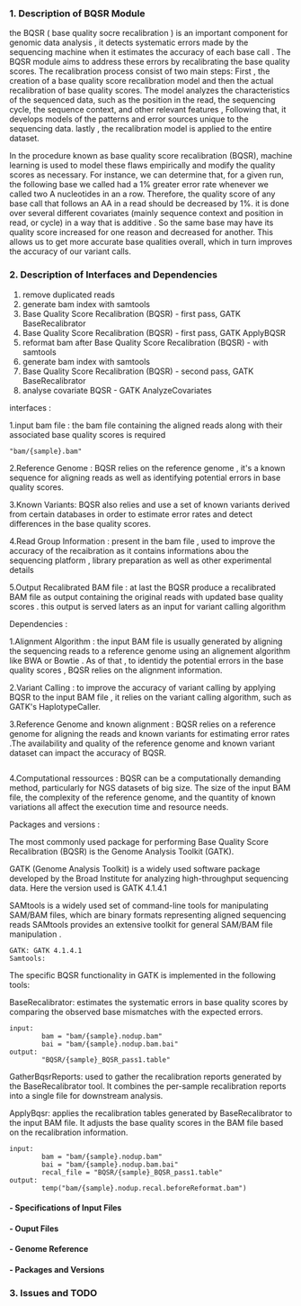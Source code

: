 ### 1. Description of BQSR Module

the BQSR ( base quality socre recalibration ) is an important component for genomic data analysis , it detects systematic errors made by the sequencing machine when it estimates the accuracy of each base call .
The BQSR module aims to address these errors by recalibrating the base quality scores.
The recalibration process consist of two main steps:
First , the creation of a base quality score recalibration model and then the actual recalibration of base quality scores.
The model analyzes the characteristics of the sequenced data, such as the position in the read, the sequencing cycle, the sequence context, and other relevant features , Following that, it develops models of the patterns and error sources unique to the sequencing data. lastly , the recalibration model is applied to the entire dataset.

In the procedure known as base quality score recalibration (BQSR), machine learning is used to model these flaws empirically and modify the quality scores as necessary. 
For instance, we can determine that, for a given run, the following base we called had a 1% greater error rate whenever we called two A nucleotides in an a row. Therefore, the quality score of any base call that follows an AA in a read should be decreased by 1%. 
it is done over several different covariates (mainly sequence context and position in read, or cycle) in a way that is additive . So the same base may have its quality score increased for one reason and decreased for another. This allows us to get more accurate base qualities overall, which in turn improves the accuracy of our variant calls.

### 2. Description of Interfaces and Dependencies

1. remove duplicated reads
2. generate bam index with samtools
3. Base Quality Score Recalibration (BQSR) - first pass, GATK BaseRecalibrator
4. Base Quality Score Recalibration (BQSR) - first pass, GATK ApplyBQSR
5. reformat bam after Base Quality Score Recalibration (BQSR) - with samtools
6. generate bam index with samtools
7. Base Quality Score Recalibration (BQSR) - second pass, GATK BaseRecalibrator
8. analyse covariate BQSR - GATK AnalyzeCovariates

interfaces : 

1.input bam file : the bam file containing the aligned reads along with their associated base quality scores is required 

```
"bam/{sample}.bam"
```

2.Reference Genome : BQSR relies on the reference genome , it's a known sequence for aligning reads as well as identifying potential errors in base quality scores.

3.Known Variants: BQSR also relies and use a set of known variants derived from certain databases in order to estimate error rates and detect differences in the base quality scores.

4.Read Group Information : present in the bam file , used to improve the accuracy of the recaibration as it contains informations abou the sequencing platform , library preparation as well as other experimental details 

5.Output Recalibrated BAM file : at last the BQSR produce a recalibrated BAM file as output containing the original reads with updated base quality scores . this output is served laters as an input for variant calling algorithm

Dependencies :

1.Alignment Algorithm : the input BAM file is usually generated by aligning the sequencing reads to a reference genome using an alignement algorithm like BWA or Bowtie . As of that , to identidy the potential errors in the base quality scores ,  BQSR relies on the alignment information.

2.Variant Calling : to improve the accuracy of variant calling by applying BQSR to the input BAM file , it relies on the variant calling algorithm, such as GATK's HaplotypeCaller.

3.Reference Genome and known alignment : BQSR relies on a reference genome for aligning the reads and known variants for estimating error rates .The availability and quality of the reference genome and known variant dataset can impact the accuracy of BQSR.
```

```
4.Computational ressources : BQSR can be a computationally demanding method, particularly for NGS datasets of big size. The size of the input BAM file, the complexity of the reference genome, and the quantity of known variations all affect the execution time and resource needs.

Packages and versions :

The most commonly used package for performing Base Quality Score Recalibration (BQSR) is the Genome Analysis Toolkit (GATK).

GATK (Genome Analysis Toolkit) is a widely used software package developed by the Broad Institute for analyzing high-throughput sequencing data. 
Here the version used is GATK 4.1.4.1

SAMtools is a widely used set of command-line tools for manipulating SAM/BAM files, which are binary formats representing aligned sequencing reads
SAMtools provides an extensive toolkit for general SAM/BAM file manipulation .

```
GATK: GATK 4.1.4.1
Samtools:
```

The specific BQSR functionality in GATK is implemented in the following tools:

BaseRecalibrator: estimates the systematic errors in base quality scores by comparing the observed base mismatches with the expected errors. 
```
input:
        bam = "bam/{sample}.nodup.bam" 
        bai = "bam/{sample}.nodup.bam.bai" 
output:
        "BQSR/{sample}_BQSR_pass1.table"
```

GatherBqsrReports: used to gather the recalibration reports generated by the BaseRecalibrator tool. It combines the per-sample recalibration reports into a single file for downstream analysis.

ApplyBqsr: applies the recalibration tables generated by BaseRecalibrator to the input BAM file. It adjusts the base quality scores in the BAM file based on the recalibration information.

```
input:
        bam = "bam/{sample}.nodup.bam" 
        bai = "bam/{sample}.nodup.bam.bai" 
        recal_file = "BQSR/{sample}_BQSR_pass1.table"
output:
        temp("bam/{sample}.nodup.recal.beforeReformat.bam")
```
#### - Specifications of Input Files

#### - Ouput Files
#### - Genome Reference
#### - Packages and Versions
### 3. Issues and TODO



